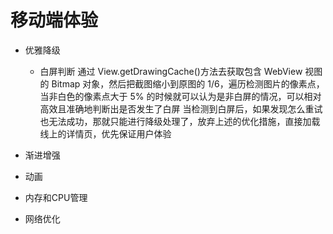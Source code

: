 # 移动端体验

- 优雅降级
    - 白屏判断
    通过 View.getDrawingCache()方法去获取包含 WebView 视图的 Bitmap 对象，然后把截图缩小到原图的 1/6，遍历检测图片的像素点，当非白色的像素点大于 5% 的时候就可以认为是非白屏的情况，可以相对高效且准确地判断出是否发生了白屏
    当检测到白屏后，如果发现怎么重试也无法成功，那就只能进行降级处理了，放弃上述的优化措施，直接加载线上的详情页，优先保证用户体验

- 渐进增强

- 动画

- 内存和CPU管理

- 网络优化